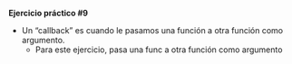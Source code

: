 **Ejercicio práctico #9**

- Un “callback” es cuando le pasamos una función a otra función como argumento. 
    - Para este ejercicio, pasa una func a otra función como argumento 
